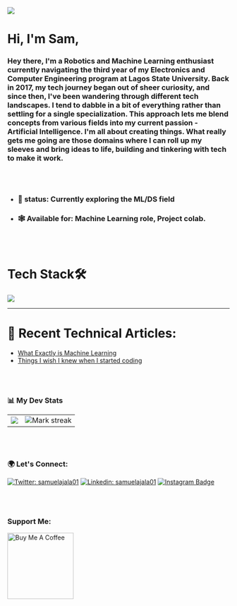 <p>
<img src ="https://komarev.com/ghpvc/?username=samuelajala01&label=Visitors&color=blue&style=plastic"/>
</p>

  <h1>Hi, I'm Sam,</h1>
<div>
 <h3>Hey there, I'm a Robotics and Machine Learning enthusiast currently navigating the third year of my Electronics and Computer Engineering program at Lagos State University. Back in 2017, my tech journey began out of sheer curiosity, and since then, I've been wandering through different tech landscapes. I tend to dabble in a bit of everything rather than settling for a single specialization. This approach lets me blend concepts from various fields into my current passion - Artificial Intelligence. I'm all about creating things. What really gets me going are those domains where I can roll up my sleeves and bring ideas to life, building and tinkering with tech to make it work.</h3>
</div>
<br>
<br>

- ### 🌱 status: Currently exploring the ML/DS field
- ### 🕸 Available for: Machine Learning role, Project colab.
<br>
<br>

# Tech Stack🛠

<p>
  <a href="https://skillicons.dev">
    <img src="https://skillicons.dev/icons?i=html,css,tailwind,js,react,nextjs,cpp,fastapi,nodejs,firebase,arduino,opencv,py,tensorflow,git,github,vercel,vscode,figma,vite&perline=8"/>
  </a>
</p>

****

# 📝 Recent Technical Articles: 
- [What Exactly is Machine Learning](https://samuelajala01.hashnode.dev/what-exactly-is-machine-learning)
- [Things I wish I knew when I started coding](https://samuelajala01.hashnode.dev/things-i-wish-i-knew-when-i-started-coding)

<br>
<br>

### 📊 My Dev Stats
<table align="center"><tr><td><img src="https://github-readme-stats.vercel.app/api?username=samuelajala01&theme=dark&show_icons=true&count_private=true" /></td><td><img title="🔥 Get streak stats for your profile at git.io/streak-stats" alt="Mark streak" src="https://github-readme-streak-stats.herokuapp.com/?user=samuelajala01&theme=dark&hide_border=true" /></td></tr></table>

<br>
<br>

### 🌍 Let's Connect: 

[![Twitter: samuelajala01](https://img.shields.io/twitter/follow/samuelajala01?style=social)](https://twitter.com/samuelajala01)
[![Linkedin: samuelajala01](https://img.shields.io/badge/-samuelajala01-blue?style=flat-square&logo=Linkedin&logoColor=white&link=https://www.linkedin.com/in/samuelajala01/)](https://www.linkedin.com/in/samuelajala01/)
[![Instagram Badge](https://img.shields.io/badge/-@cy63rx-e84393?style=flat&labelColor=e84393&logo=instagram&logoColor=white)](https://instagram.com/cy63rx)

<br><br>
  ### Support Me:
<a href="https://www.buymeacoffee.com/samuelajala01" target="_blank"><img src="https://cdn.buymeacoffee.com/buttons/v2/default-red.png" alt="Buy Me A Coffee" width="150" ></a>

  
